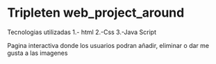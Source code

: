# Tripleten web_project_around
Tecnologias utilizadas
1.- html
2.-Css
3.-Java Script

Pagina interactiva donde los usuarios podran añadir, eliminar o dar me gusta a las imagenes


